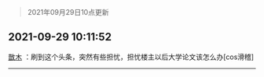 > 2021年09月29日10点更新
<link rel="stylesheet" href="https://cdn.jsdelivr.net/gh/taotie6/sampleJSON@main/css/photo_show.css">
<meta name="referrer" content="no-referrer" />


 ## 2021-09-29 10:11:52 

 [㪚木](https://www.coolapk.com/feed/30336499?shareKey=MzQwNjBlZWNiOGQ4NjE1M2NiZTU~) ：刷到这个头条，突然有些担忧，担忧楼主以后大学论文该怎么办[cos滑稽] 

<div class="album">
</div>

 ------- 

